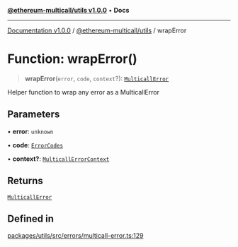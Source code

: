 [**@ethereum-multicall/utils v1.0.0**](../README.md) • **Docs**

***

[Documentation v1.0.0](../../../packages.md) / [@ethereum-multicall/utils](../README.md) / wrapError

# Function: wrapError()

> **wrapError**(`error`, `code`, `context`?): [`MulticallError`](../classes/MulticallError.md)

Helper function to wrap any error as a MulticallError

## Parameters

• **error**: `unknown`

• **code**: [`ErrorCodes`](../enumerations/ErrorCodes.md)

• **context?**: [`MulticallErrorContext`](../type-aliases/MulticallErrorContext.md)

## Returns

[`MulticallError`](../classes/MulticallError.md)

## Defined in

[packages/utils/src/errors/multicall-error.ts:129](https://github.com/niZmosis/ethereum-multicall/blob/2a2d077a99c23b464a4e40dd6375d06ce98594bd/packages/utils/src/errors/multicall-error.ts#L129)
